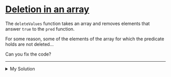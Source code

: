 # [Deletion in an array](https://www.codewars.com/kata/5505552bd181b990d9000caf)

The `deleteValues` function takes an array and removes elements that answer `true` to the `pred` function.

For some reason, some of the elements of the array for which the predicate holds are not deleted...

Can you fix the code?

---

<details><summary>My Solution</summary>

```js
function deleteValues(array, pred) {
  // Iterate over the array in reverse order
  for (var i = array.length - 1; i >= 0; i--) {
    // Check if the predicate returns true for the current element
    if (pred(array[i])) {
      // If the predicate returns true, remove the element from the array
      array.splice(i, 1)
    }
  }
  // Return the modified array
  return array
}
```

</details>
